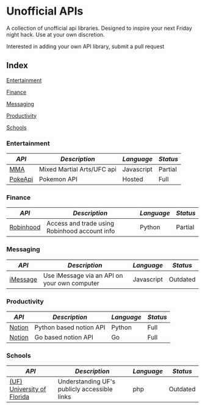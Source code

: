 # Unofficial APIs
A collection of unofficial api libraries. Designed to inspire your next Friday night hack. Use at your own discretion. 

Interested in adding your own API library, submit a pull request

## Index
[Entertainment](#entertainment)

[Finance](#finance)

[Messaging](#messaging)

[Productivity](#productivity)

[Schools](#schools)

### Entertainment
*API* | *Description* | *Language* | *Status*
--- | --- | --- | ---
[MMA](https://github.com/valish/mma-api) | Mixed Martial Arts/UFC api | Javascript | Partial
[PokeApi](https://github.com/PokeAPI/pokeapi) | Pokemon API | Hosted | Full

### Finance

*API* | *Description* | *Language* | *Status*
--- | --- | --- | ---
[Robinhood](https://github.com/robinhood-unofficial/pyrh) | Access and trade using Robinhood account info | Python | Partial

### Messaging 

*API* | *Description* | *Language* | *Status*
--- | --- | --- | ---
[iMessage](https://github.com/wtfaremyinitials/osa-imessage) | Use iMessage via an API on your own computer | Javascript | Outdated

### Productivity 

*API* | *Description* | *Language* | *Status*
--- | --- | --- | ---
[Notion](https://github.com/jamalex/notion-py) | Python based notion API | Python | Full
[Notion](https://github.com/kjk/notionapi) | Go based notion API | Go | Full

### Schools

*API* | *Description* | *Language* | *Status*
--- | --- | --- | ---
[(UF) University of Florida](https://github.com/Rolstenhouse/uf_api) | Understanding UF's publicly accessible links | php | Outdated
